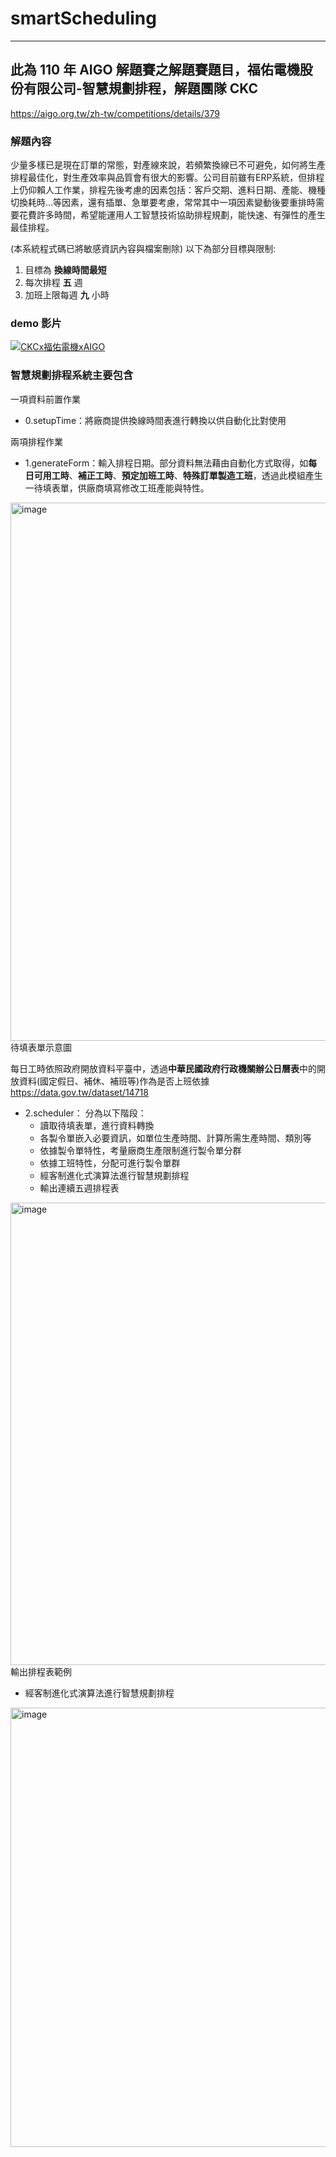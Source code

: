 # smartScheduling
----------------------
## 此為 110 年 AIGO 解題賽之解題賽題目，福佑電機股份有限公司-智慧規劃排程，解題團隊 CKC
https://aigo.org.tw/zh-tw/competitions/details/379
### 解題內容
少量多樣已是現在訂單的常態，對產線來說，若頻繁換線已不可避免，如何將生產排程最佳化，對生產效率與品質會有很大的影響。公司目前雖有ERP系統，但排程上仍仰賴人工作業，排程先後考慮的因素包括：客戶交期、進料日期、產能、機種切換耗時…等因素，還有插單、急單要考慮，常常其中一項因素變動後要重排時需要花費許多時間，希望能運用人工智慧技術協助排程規劃，能快速、有彈性的產生最佳排程。

(本系統程式碼已將敏感資訊內容與檔案刪除)
以下為部分目標與限制:
1. 目標為 **換線時間最短**
2. 每次排程 **五** 週
3. 加班上限每週 **九** 小時

### demo 影片
[![CKCx福佑電機xAIGO](https://user-images.githubusercontent.com/36625741/136771412-93b78223-72a8-4f86-b55d-bfb130485183.jpg)](https://youtu.be/PDrgGvqH_4c)

### 智慧規劃排程系統主要包含
一項資料前置作業
* 0.setupTime：將廠商提供換線時間表進行轉換以供自動化比對使用

兩項排程作業
* 1.generateForm：輸入排程日期。部分資料無法藉由自動化方式取得，如**每日可用工時**、**補正工時**、**預定加班工時**、**特殊訂單製造工班**，透過此模組產生一待填表單，供廠商填寫修改工班產能與特性。

<img width="861" alt="image" src="https://user-images.githubusercontent.com/36625741/136733421-aab9df97-77dc-4fc0-acc2-74c7c2f53917.png">
待填表單示意圖

每日工時依照政府開放資料平臺中，透過**中華民國政府行政機關辦公日曆表**中的開放資料(國定假日、補休、補班等)作為是否上班依據
https://data.gov.tw/dataset/14718

* 2.scheduler：
  分為以下階段：
  * 讀取待填表單，進行資料轉換
  * 各製令單嵌入必要資訊，如單位生產時間、計算所需生產時間、類別等
  * 依據製令單特性，考量廠商生產限制進行製令單分群
  * 依據工班特性，分配可進行製令單群
  * 經客制進化式演算法進行智慧規劃排程
  * 輸出連續五週排程表
<img width="740" alt="image" src="https://user-images.githubusercontent.com/36625741/136735157-9954396e-44ce-474c-a2fe-d4b71d98d35c.png">
輸出排程表範例

  * 經客制進化式演算法進行智慧規劃排程

<img width="703" alt="image" src="https://user-images.githubusercontent.com/36625741/136735588-2f017624-7603-4645-b996-8c0ba91e101f.png">
